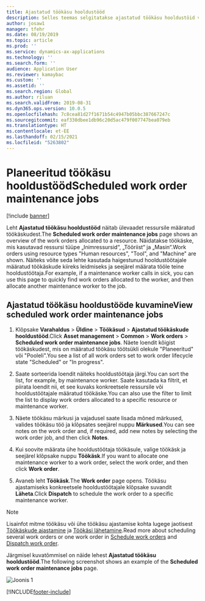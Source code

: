 ```yaml
---
title: Ajastatud töökäsu hooldustööd
description: Selles teemas selgitatakse ajastatud töökäsu hooldustöid varahalduses.
author: josaw1
manager: tfehr
ms.date: 08/19/2019
ms.topic: article
ms.prod: ''
ms.service: dynamics-ax-applications
ms.technology: ''
ms.search.form: ''
audience: Application User
ms.reviewer: kamaybac
ms.custom: ''
ms.assetid: ''
ms.search.region: Global
ms.author: riluan
ms.search.validFrom: 2019-08-31
ms.dyn365.ops.version: 10.0.5
ms.openlocfilehash: 7c8cea81d27f1671b54c4947b05bbc387667247c
ms.sourcegitcommit: eaf330dbee1db96c20d5ac479f007747bea079eb
ms.translationtype: HT
ms.contentlocale: et-EE
ms.lasthandoff: 02/15/2021
ms.locfileid: "5263802"
---
```

# <a name="scheduled-work-order-maintenance-jobs"></a><span data-ttu-id="34666-103">Planeeritud töökäsu hooldustööd</span><span class="sxs-lookup"><span data-stu-id="34666-103">Scheduled work order maintenance jobs</span></span>

[!include [banner](../../includes/banner.md)]

 

<span data-ttu-id="34666-104">Leht **Ajastatud töökäsu hooldustööd** näitab ülevaadet ressursile määratud töökäskudest.</span><span class="sxs-lookup"><span data-stu-id="34666-104">The **Scheduled work order maintenance jobs** page shows an overview of the work orders allocated to a resource.</span></span> <span data-ttu-id="34666-105">Näidatakse töökäske, mis kasutavad ressursi tüüpe „Inimressursid“, „Tööriist“ ja „Masin“.</span><span class="sxs-lookup"><span data-stu-id="34666-105">Work orders using resource types "Human resources", "Tool", and "Machine" are shown.</span></span> <span data-ttu-id="34666-106">Näiteks võite seda lehte kasutada haigestunud hooldustöötajale määratud töökäskude kiireks leidmiseks ja seejärel määrata tööle teine hooldustöötaja.</span><span class="sxs-lookup"><span data-stu-id="34666-106">For example, if a maintenance worker calls in sick, you can use this page to quickly find work orders allocated to the worker, and then allocate another maintenance worker to the job.</span></span>

## <a name="view-scheduled-work-order-maintenance-jobs"></a><span data-ttu-id="34666-107">Ajastatud töökäsu hooldustööde kuvamine</span><span class="sxs-lookup"><span data-stu-id="34666-107">View scheduled work order maintenance jobs</span></span>

1. <span data-ttu-id="34666-108">Klõpsake **Varahaldus** > **Üldine** > **Töökäsud** > **Ajastatud töökäskude hooldustööd**.</span><span class="sxs-lookup"><span data-stu-id="34666-108">Click **Asset management** > **Common** > **Work orders** > **Scheduled work order maintenance jobs**.</span></span> <span data-ttu-id="34666-109">Näete loendit kõigist töökäskudest, mis on määratud töökäsu töötsükli olekule "Planeeritud" või "Pooleli".</span><span class="sxs-lookup"><span data-stu-id="34666-109">You see a list of all work orders set to work order lifecycle state "Scheduled" or "In progress".</span></span>

2. <span data-ttu-id="34666-110">Saate sorteerida loendit näiteks hooldustöötaja järgi.</span><span class="sxs-lookup"><span data-stu-id="34666-110">You can sort the list, for example, by maintenance worker.</span></span> <span data-ttu-id="34666-111">Saate kasutada ka filtrit, et piirata loendit nii, et see kuvaks konkreetsele ressursile või hooldustöötajale määratud töökäske.</span><span class="sxs-lookup"><span data-stu-id="34666-111">You can also use the filter to limit the list to display work orders allocated to a specific resource or maintenance worker.</span></span>

3. <span data-ttu-id="34666-112">Näete töökäsu märkusi ja vajadusel saate lisada mõned märkused, valides töökäsu töö ja klõpsates seejärel nuppu **Märkused**.</span><span class="sxs-lookup"><span data-stu-id="34666-112">You can see notes on the work order and, if required, add new notes by selecting the work order job, and then click **Notes**.</span></span>

4. <span data-ttu-id="34666-113">Kui soovite määrata ühe hooldustöötaja töökäsule, valige töökäsk ja seejärel klõpsake nuppu **Töökäsk**.</span><span class="sxs-lookup"><span data-stu-id="34666-113">If you want to allocate one maintenance worker to a work order, select the work order, and then click **Work order**.</span></span>

5. <span data-ttu-id="34666-114">Avaneb leht **Töökäsk**.</span><span class="sxs-lookup"><span data-stu-id="34666-114">The **Work order** page opens.</span></span> <span data-ttu-id="34666-115">Töökäsu ajastamiseks konkreetsele hooldustöötajale klõpsake suvandit **Läheta**.</span><span class="sxs-lookup"><span data-stu-id="34666-115">Click **Dispatch** to schedule the work order to a specific maintenance worker.</span></span>

>[!NOTE]
><span data-ttu-id="34666-116">Lisainfot mitme töökäsu või ühe töökäsu ajastamise kohta lugege jaotisest [Töökäskude ajastamine](../work-order-scheduling/schedule-work-orders.md) ja [Töökäsi lähetamine](../work-order-scheduling/dispatch-work-order.md).</span><span class="sxs-lookup"><span data-stu-id="34666-116">Read more about scheduling several work orders or one work order in [Schedule work orders](../work-order-scheduling/schedule-work-orders.md) and [Dispatch work order](../work-order-scheduling/dispatch-work-order.md).</span></span>

<span data-ttu-id="34666-117">Järgmisel kuvatõmmisel on näide lehest **Ajastatud töökäsu hooldustööd**.</span><span class="sxs-lookup"><span data-stu-id="34666-117">The following screenshot shows an example of the **Scheduled work order maintenance jobs** page.</span></span>

![Joonis 1](media/07-work-order-scheduling.png)



[!INCLUDE[footer-include](../../../includes/footer-banner.md)]